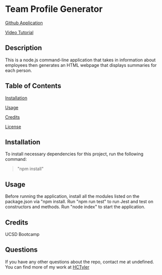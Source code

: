 # Team Profile Generator
[Github Application](https://github.com/HCTyler/TeamProfileGenerator)

[Video Tutorial](https://watch.screencastify.com/v/VYyumQaGNvUilpCc7KvZ)

## Description

This is a node.js command-line application that takes in information about employees then generates an HTML webpage that displays summaries for each person.

## Table of Contents

[Installation](#installation)

[Usage](#usage)

[Credits](#credits)

[License](#license)

## Installation

To install necessary dependencies for this project, run the following command:

>"npm install"

## Usage

Before running the application, install all the modules listed on the package.json via "npm install. Run "npm run test" to run Jest and test on constructors and methods. Run "node index" to start the application.

## Credits

UCSD Bootcamp

## Questions

If you have any other questions about the repo, contact me at undefined. You can find more of my work at [HCTyler](https://github.com/HCTyler)
